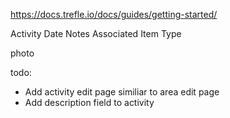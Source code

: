https://docs.trefle.io/docs/guides/getting-started/

Activity
Date
Notes
Associated Item
Type

photo

todo:

- Add activity edit page similiar to area edit page
- Add description field to activity
